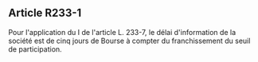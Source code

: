 Article R233-1
----
Pour l'application du I de l'article L. 233-7, le délai d'information de la
société est de cinq jours de Bourse à compter du franchissement du seuil de
participation.
